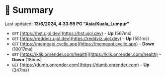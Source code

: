 # 📖 Summary
Last updated: **13/6/2024, 4:33:55 PG "Asia/Kuala_Lumpur"**

- `GET` [https://hst.ujol.dev](https://hst.ujol.dev) - **Up** (567ms)
- `GET` [https://reddviz.ujol.dev](https://reddviz.ujol.dev) - **Up** (551ms)
- `GET` [https://memeapi.cyclic.app](https://memeapi.cyclic.app) - **Down** (10017ms)
- `GET` [https://klik.onrender.com/health](https://klik.onrender.com/health) - **Down** (185ms)
- `GET` [https://dumb.onrender.com](https://dumb.onrender.com) - **Up** (347ms)
